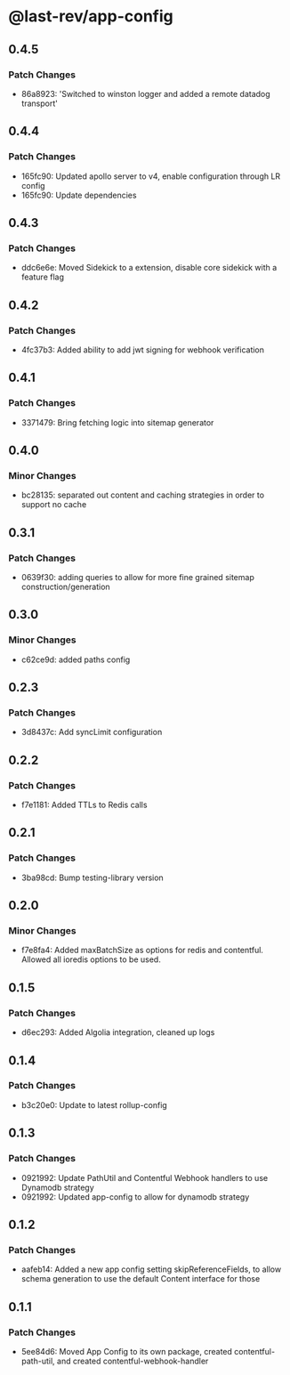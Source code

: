 # @last-rev/app-config

## 0.4.5

### Patch Changes

- 86a8923: 'Switched to winston logger and added a remote datadog transport'

## 0.4.4

### Patch Changes

- 165fc90: Updated apollo server to v4, enable configuration through LR config
- 165fc90: Update dependencies

## 0.4.3

### Patch Changes

- ddc6e6e: Moved Sidekick to a extension, disable core sidekick with a feature flag

## 0.4.2

### Patch Changes

- 4fc37b3: Added ability to add jwt signing for webhook verification

## 0.4.1

### Patch Changes

- 3371479: Bring fetching logic into sitemap generator

## 0.4.0

### Minor Changes

- bc28135: separated out content and caching strategies in order to support no cache

## 0.3.1

### Patch Changes

- 0639f30: adding queries to allow for more fine grained sitemap construction/generation

## 0.3.0

### Minor Changes

- c62ce9d: added paths config

## 0.2.3

### Patch Changes

- 3d8437c: Add syncLimit configuration

## 0.2.2

### Patch Changes

- f7e1181: Added TTLs to Redis calls

## 0.2.1

### Patch Changes

- 3ba98cd: Bump testing-library version

## 0.2.0

### Minor Changes

- f7e8fa4: Added maxBatchSize as options for redis and contentful. Allowed all ioredis options to be used.

## 0.1.5

### Patch Changes

- d6ec293: Added Algolia integration, cleaned up logs

## 0.1.4

### Patch Changes

- b3c20e0: Update to latest rollup-config

## 0.1.3

### Patch Changes

- 0921992: Update PathUtil and Contentful Webhook handlers to use Dynamodb strategy
- 0921992: Updated app-config to allow for dynamodb strategy

## 0.1.2

### Patch Changes

- aafeb14: Added a new app config setting skipReferenceFields, to allow schema generation to use the default Content interface for those

## 0.1.1

### Patch Changes

- 5ee84d6: Moved App Config to its own package, created contentful-path-util, and created contentful-webhook-handler
